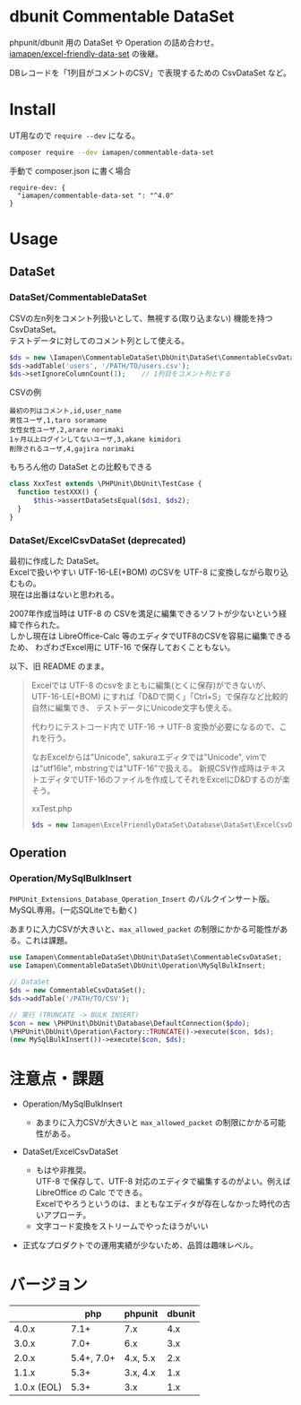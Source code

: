 dbunit Commentable DataSet
===============

phpunit/dbunit 用の DataSet や Operation の詰め合わせ。  
[iamapen/excel-friendly-data-set](https://packagist.org/packages/iamapen/excel-friendly-data-set) の後継。

DBレコードを「1列目がコメントのCSV」で表現するための CsvDataSet など。  


Install
=======

UT用なので `require --dev` になる。

```bash
composer require --dev iamapen/commentable-data-set
```

手動で composer.json に書く場合
```
require-dev: {
  "iamapen/commentable-data-set ": "^4.0"
}
```

Usage
=====

## DataSet

### DataSet/CommentableDataSet
CSVの左n列をコメント列扱いとして、無視する(取り込まない) 機能を持つ CsvDataSet。  
テストデータに対してのコメント列として使える。

```php
$ds = new \Iamapen\CommentableDataSet\DbUnit\DataSet\CommentableCsvDataSet();
$ds->addTable('users', '/PATH/TO/users.csv');
$ds->setIgnoreColumnCount(1);    // 1列目をコメント列とする
```
CSVの例
```csv
最初の列はコメント,id,user_name
男性ユーザ,1,taro soramame
女性女性ユーザ,2,arare norimaki
1ヶ月以上ログインしてないユーザ,3,akane kimidori
削除されるユーザ,4,gajira norimaki
```

もちろん他の DataSet との比較もできる
```php
class XxxTest extends \PHPUnit\DbUnit\TestCase {
  function testXXX() {
      $this->assertDataSetsEqual($ds1, $ds2);
  }
}
```


### DataSet/ExcelCsvDataSet (deprecated)

最初に作成した DataSet。  
Excelで扱いやすい UTF-16-LE(+BOM) のCSVを UTF-8 に変換しながら取り込むもの。  
現在は出番はないと思われる。

2007年作成当時は UTF-8 の CSVを満足に編集できるソフトが少ないという経緯で作られた。  
しかし現在は LibreOffice-Calc 等のエディタでUTF8のCSVを容易に編集できるため、
わざわざExcel用に UTF-16 で保存しておくこともない。


以下、旧 README のまま。

> Excelでは UTF-8 のcsvをまともに編集(とくに保存)ができないが、
UTF-16-LE(+BOM) にすれば「D&Dで開く」「Ctrl+S」で保存など比較的自然に編集でき、
テストデータにUnicode文字も使える。
> 
> 代わりにテストコード内で UTF-16 -> UTF-8 変換が必要になるので、これを行う。
> 
> 
> なおExcelからは"Unicode", sakuraエディタでは"Unicode", vimでは"utf16le", mbstringでは"UTF-16"で扱える。
> 新規CSV作成時はテキストエディタでUTF-16のファイルを作成してそれをExcelにD&Dするのが楽そう。
> 
> xxTest.php
> ```php
> $ds = new Iamapen\ExcelFriendlyDataSet\Database\DataSet\ExcelCsvDataSet();
> ```


## Operation

### Operation/MySqlBulkInsert
`PHPUnit_Extensions_Database_Operation_Insert` のバルクインサート版。  
MySQL専用。(一応SQLiteでも動く)

あまりに入力CSVが大きいと、`max_allowed_packet` の制限にかかる可能性がある。これは課題。

```php
use Iamapen\CommentableDataSet\DbUnit\DataSet\CommentableCsvDataSet;
use Iamapen\CommentableDataSet\DbUnit\Operation\MySqlBulkInsert;

// DataSet
$ds = new CommentableCsvDataSet();
$ds->addTable('/PATH/TO/CSV');

// 実行 (TRUNCATE -> BULK INSERT)
$con = new \PHPUnit\DbUnit\Database\DefaultConnection($pdo);
\PHPUnit\DbUnit\Operation\Factory::TRUNCATE()->execute($con, $ds);
(new MySqlBulkInsert())->execute($con, $ds);
```


# 注意点・課題
- Operation/MySqlBulkInsert
  - あまりに入力CSVが大きいと `max_allowed_packet` の制限にかかる可能性がある。

- DataSet/ExcelCsvDataSet
  - もはや非推奨。  
    UTF-8 で保存して、UTF-8 対応のエディタで編集するのがよい。例えば LibreOffice の Calc でできる。  
    Excelでやろうというのは、まともなエディタが存在しなかった時代の古いアプローチ。
  - 文字コード変換をストリームでやったほうがいい

- 正式なプロダクトでの運用実績が少ないため、品質は趣味レベル。


# バージョン
|             | php        | phpunit  | dbunit |
|-------------|------------|----------|--------|
| 4.0.x       | 7.1+       | 7.x      | 4.x    |
| 3.0.x       | 7.0+       | 6.x      | 3.x    |
| 2.0.x       | 5.4+, 7.0+ | 4.x, 5.x | 2.x    |
| 1.1.x       | 5.3+       | 3.x, 4.x | 1.x    |
| 1.0.x (EOL) | 5.3+       | 3.x      | 1.x    |
